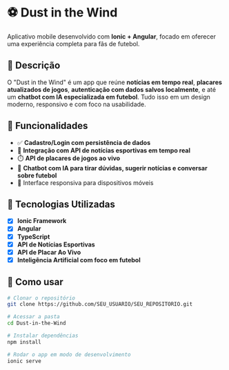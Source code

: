 # ⚽ Dust in the Wind

Aplicativo mobile desenvolvido com **Ionic + Angular**, focado em oferecer uma experiência completa para fãs de futebol.

## 📝 Descrição

O "Dust in the Wind" é um app que reúne **notícias em tempo real**, **placares atualizados de jogos**, **autenticação com dados salvos localmente**, e até um **chatbot com IA especializada em futebol**. Tudo isso em um design moderno, responsivo e com foco na usabilidade.

## 🚀 Funcionalidades

- ✅ **Cadastro/Login com persistência de dados**
- 📡 **Integração com API de notícias esportivas em tempo real**
- ⏱️ **API de placares de jogos ao vivo**
- 🤖 **Chatbot com IA para tirar dúvidas, sugerir notícias e conversar sobre futebol**
- 📱 Interface responsiva para dispositivos móveis

## 🧪 Tecnologias Utilizadas

- [x] **Ionic Framework**
- [x] **Angular**
- [x] **TypeScript**
- [x] **API de Notícias Esportivas**
- [x] **API de Placar Ao Vivo**
- [x] **Inteligência Artificial com foco em futebol**

## 🧠 Como usar

```bash
# Clonar o repositório
git clone https://github.com/SEU_USUARIO/SEU_REPOSITORIO.git

# Acessar a pasta
cd Dust-in-the-Wind

# Instalar dependências
npm install

# Rodar o app em modo de desenvolvimento
ionic serve
